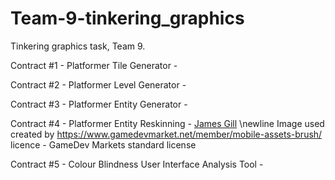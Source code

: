 # Team-9-tinkering_graphics
Tinkering graphics task, Team 9.

Contract #1 - Platformer Tile Generator - 

Contract #2 - Platformer Level Generator - 

Contract #3 - Platformer Entity Generator - 

Contract #4 - Platformer Entity Reskinning - [James Gill](https://github.com/atdeJimmyG)
\newline
Image used created by https://www.gamedevmarket.net/member/mobile-assets-brush/ licence - GameDev Markets standard license

Contract #5 - Colour Blindness User Interface Analysis Tool - 
